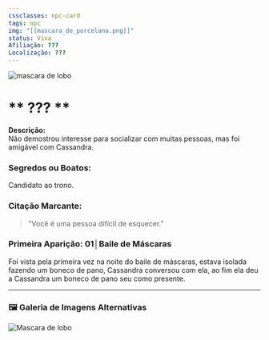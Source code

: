 ```yaml
---
cssclasses: npc-card
tags: npc
img: "[[mascara_de_porcelana.png]]"
status: Viva
Afiliação: ???
Localização: ???
---
```


<img src="mascara_de_porcelana.png" alt="mascara de lobo" />

# ** ??? **
**Descrição:**  
Não demostrou interesse para socializar com muitas pessoas, mas foi amigável com Cassandra.


### **Segredos ou Boatos:**  
Candidato ao trono.

### **Citação Marcante:**  
> "Você é uma pessoa difícil de esquecer."

### **Primeira Aparição:** 01│Baile de Máscaras
Foi vista pela primeira vez na noite do baile de máscaras, estava isolada fazendo um boneco de pano, Cassandra conversou com ela, ao fim ela deu a Cassandra um boneco de pano seu como presente.


---

### 🖼️ **Galeria de Imagens Alternativas**

<div class="npc-gallery">
    <img src="mascara_de_porcelana.png" alt="Mascara de lobo" />
</div>
